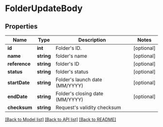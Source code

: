 # FolderUpdateBody

## Properties
Name | Type | Description | Notes
------------ | ------------- | ------------- | -------------
**id** | **int** | Folder&#x27;s ID. | [optional] 
**name** | **string** | folder&#x27;s name | [optional] 
**reference** | **string** | folder&#x27;s ID | [optional] 
**status** | **string** | folder&#x27;s status | [optional] 
**startDate** | **string** | Folder&#x27;s launch date (MM/YYYY) | [optional] 
**endDate** | **string** | Folder&#x27;s closing date (MM/YYYY) | [optional] 
**checksum** | **string** | Request&#x27;s validity checksum | 

[[Back to Model list]](../../README.md#documentation-for-models) [[Back to API list]](../../README.md#documentation-for-api-endpoints) [[Back to README]](../../README.md)

